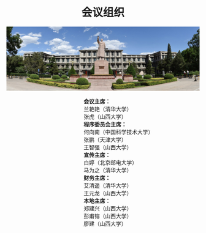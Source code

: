 <h1 style="text-align: center;">会议组织</h1>

![会议组织图片1](assets/会议组织图片1.png)

<div style="margin-left: 40%;font-family: 'Times New Roman', 'Microsoft YaHei','serif'">
    <div style="font-weight: bold">会议主席：</div>
    <div>兰艳艳（清华大学）</div>
    <div>张虎（山西大学）</div>
    <div style="font-weight: bold">程序委员会主席：</div>
    <div>何向南（中国科学技术大学）</div>
    <div>张鹏（天津大学）</div>
    <div>王智强（山西大学）</div>
    <div style="font-weight: bold">宣传主席：</div>
    <div>白婷（北京邮电大学）</div>
    <div>马为之（清华大学）</div>
    <div style="font-weight: bold">财务主席：</div>
    <div>艾清遥（清华大学）</div>
    <div>王元龙（山西大学）</div>
    <div style="font-weight: bold">本地主席：</div>
    <div>郑建兴（山西大学）</div>
    <div>彭甫镕（山西大学）</div>
    <div>廖建（山西大学）</div>
</div>
